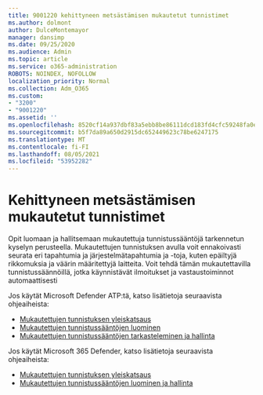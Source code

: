 ```yaml
---
title: 9001220 kehittyneen metsästämisen mukautetut tunnistimet
ms.author: dolmont
author: DulceMontemayor
manager: dansimp
ms.date: 09/25/2020
ms.audience: Admin
ms.topic: article
ms.service: o365-administration
ROBOTS: NOINDEX, NOFOLLOW
localization_priority: Normal
ms.collection: Adm_O365
ms.custom:
- "3200"
- "9001220"
ms.assetid: ''
ms.openlocfilehash: 8520cf14a937dbf83a5ebb8be86111dcd183fd4cfc59248fa0ec3a1e2685714f
ms.sourcegitcommit: b5f7da89a650d2915dc652449623c78be6247175
ms.translationtype: MT
ms.contentlocale: fi-FI
ms.lasthandoff: 08/05/2021
ms.locfileid: "53952282"
---
```

# <a name="advanced-hunting-custom-detections"></a>Kehittyneen metsästämisen mukautetut tunnistimet

Opit luomaan ja hallitsemaan mukautettuja tunnistussääntöjä tarkennetun kyselyn perusteella. Mukautettujen tunnistuksen avulla voit ennakoivasti seurata eri tapahtumia ja järjestelmätapahtumia ja -toja, kuten epäiltyjä rikkomuksia ja väärin määritettyjä laitteita. Voit tehdä tämän mukautettavilla tunnistussäännöillä, jotka käynnistävät ilmoitukset ja vastaustoiminnot automaattisesti
  
Jos käytät Microsoft Defender ATP:tä, katso lisätietoja seuraavista ohjeaiheista: 
- [Mukautettujen tunnistuksen yleiskatsaus](/windows/security/threat-protection/microsoft-defender-atp/overview-custom-detections)
- [Mukautettujen tunnistussääntöjen luominen](/windows/security/threat-protection/microsoft-defender-atp/custom-detection-rules)
- [Mukautettujen tunnistussääntöjen tarkasteleminen ja hallinta](/windows/security/threat-protection/microsoft-defender-atp/custom-detections-manage)

Jos käytät Microsoft 365 Defender, katso lisätietoja seuraavista ohjeaiheista: 
- [Mukautettujen tunnistuksen yleiskatsaus](/microsoft-365/security/mtp/custom-detections-overview)
- [Mukautettujen tunnistussääntöjen luominen ja hallinta](/microsoft-365/security/mtp/custom-detection-rules)
